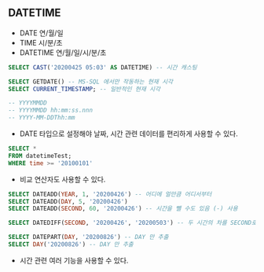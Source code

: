## DATETIME

- DATE 연/월/일
- TIME 시/분/초
- DATETIME 연/월/일/시/분/초

```sql
SELECT CAST('20200425 05:03' AS DATETIME) -- 시간 캐스팅 

SELECT GETDATE() -- MS-SQL 에서만 작동하는 현재 시각
SELECT CURRENT_TIMESTAMP; -- 일반적인 현재 시각

-- YYYYMMDD
-- YYYYMMDD hh:mm:ss.nnn
-- YYYY-MM-DDThh:mm
```
- DATE  타입으로 설정해야 날짜, 시간 관련 데이터를 편리하게 사용할 수 있다.

```sql
SELECT *
FROM datetimeTest;
WHERE time >= '20100101'
```
- 비교 연산자도 사용할 수 있다.

```sql
SELECT DATEADD(YEAR, 1, '20200426') -- 어디에 얼만큼 어디서부터
SELECT DATEADD(DAY, 5, '20200426')
SELECT DATEADD(SECOND, 60, '20200426') -- 시간을 뺄 수도 있음 (-) 사용

SELECT DATEDIFF(SECOND, '20200426', '20200503') -- 두 시간의 차를 SECOND로 도출

SELECT DATEPART(DAY, '20200826') -- DAY 만 추출
SELECT DAY('20200826') -- DAY 만 추출
```
- 시간 관련 여러 기능을 사용할 수 있다.
